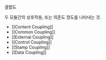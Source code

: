 결합도

두 모듈간의 상호작용, 또는 의존도 정도를 나타내는 것.

- [[Content Coupling]]
- [[Common Coupling]]
- [[External Coupling]]
- [[Control Coupling]]
- [[Stamp Coupling]]
- [[Data Coupling]]
